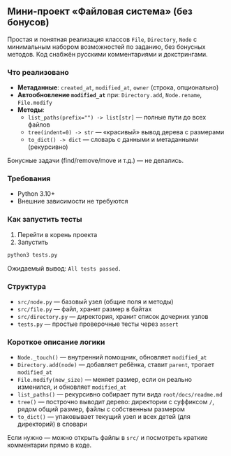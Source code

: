 ## Мини-проект «Файловая система» (без бонусов)

Простая и понятная реализация классов `File`, `Directory`, `Node` с минимальным набором возможностей по заданию, без бонусных методов. Код снабжён русскими комментариями и докстрингами.

### Что реализовано
- **Метаданные**: `created_at`, `modified_at`, `owner` (строка, опционально)
- **Автообновление `modified_at`** при: `Directory.add`, `Node.rename`, `File.modify`
- **Методы**:
  - `list_paths(prefix="") -> list[str]` — полные пути до всех файлов
  - `tree(indent=0) -> str` — «красивый» вывод дерева с размерами
  - `to_dict() -> dict` — словарь с данными и метаданными (рекурсивно)

Бонусные задачи (find/remove/move и т.д.) — не делались.

### Требования
- Python 3.10+
- Внешние зависимости не требуются

### Как запустить тесты
1. Перейти в корень проекта
2. Запустить

```bash
python3 tests.py
```

Ожидаемый вывод: `All tests passed.`

### Структура
- `src/node.py` — базовый узел (общие поля и методы)
- `src/file.py` — файл, хранит размер в байтах
- `src/directory.py` — директория, хранит список дочерних узлов
- `tests.py` — простые проверочные тесты через `assert`

### Короткое описание логики
- `Node._touch()` — внутренний помощник, обновляет `modified_at`
- `Directory.add(node)` — добавляет ребёнка, ставит `parent`, трогает `modified_at`
- `File.modify(new_size)` — меняет размер, если он реально изменился, и обновляет `modified_at`
- `list_paths()` — рекурсивно собирает пути вида `root/docs/readme.md`
- `tree()` — построчно выводит дерево: директории с суффиксом `/`, рядом общий размер, файлы с собственным размером
- `to_dict()` — упаковывает текущий узел и всех детей (для директорий) в словари

Если нужно — можно открыть файлы в `src/` и посмотреть краткие комментарии прямо в коде.
